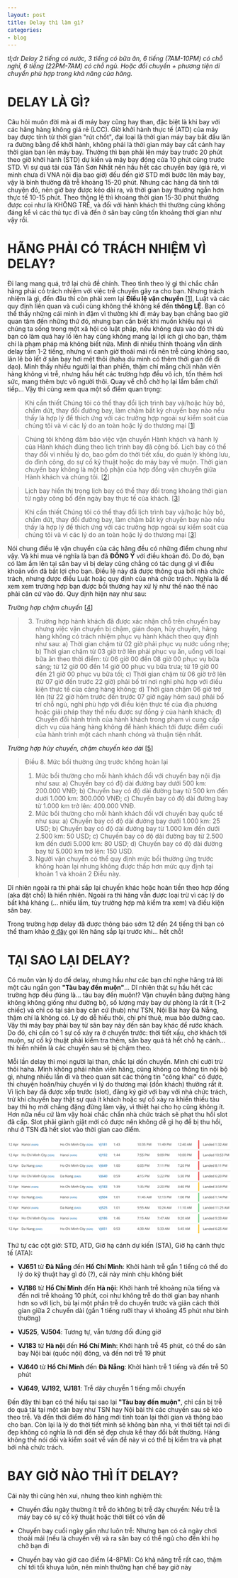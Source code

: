 ```yaml
---
layout: post
title: Delay thì làm gì?
categories:
- blog
---
```


_tl;dr Delay 2 tiếng có nước, 3 tiếng có bữa ăn, 6 tiếng (7AM-10PM) có chỗ nghỉ, 6 tiếng (22PM-7AM) có chỗ ngủ. Hoặc đổi chuyến + phương tiện di chuyển phù hợp trong khả năng của hãng._

DELAY LÀ GÌ?
============

Câu hỏi muôn đời mà ai đi máy bay cũng hay than, đặc biệt là khi bay với các hãng hàng không giá rẻ (LCC). Giờ khởi hành thực tế (ATD) của máy bay được tính từ thời gian "rút chốt", đại loại là thời gian máy bay bắt đầu lăn ra đường bằng để khởi hành, không phải là thời gian máy bay cất cánh hay thời gian bạn lên máy bay. Thường thì bạn phải lên máy bay trước 20 phút theo giờ khởi hành (STD) dự kiến và máy bay đóng cửa 10 phút cũng trước STD. Vì sự quá tải của Tân Sơn Nhất nên hầu hết các chuyến bay (giá rẻ, vì mình chưa đi VNA nội địa bao giờ) đều đến giờ STD mới bước lên máy bay, vậy là bình thường đã trễ khoảng 15-20 phút. Nhưng các hãng đã tính tới chuyện đó, nên giờ bay được kéo dài ra, và thời gian bay thường ngắn hơn thực tế 10-15 phút. Theo thông lệ thì khoảng thời gian 15-30 phút thường được coi như là KHÔNG TRỄ, và đối với hành khách thì thường cũng không đáng kể vì các thủ tục đi và đến ở sân bay cũng tốn khoảng thời gian như vậy rồi.

HÃNG PHẢI CÓ TRÁCH NHIỆM VÌ DELAY?
==================================

Đi lang mang quá, trở lại chủ đề chính. Theo tình theo lý gì thì chắc chắn hãng phải có trách nhiệm với việc trễ chuyến gây ra cho bạn. Nhưng trách nhiệm là gì, đến đâu thì còn phải xem lại **Điều lệ vận chuyển** [[1]], Luật và các quy định liên quan và cuối cùng không thể không kể đến **thông LỆ**. Bạn có thể thấy những cái mình in đậm vì thường khi đi máy bay bạn chẳng bao giờ quan tâm đến những thứ đó, nhưng bạn cần biết khi muốn khiếu nại vì chúng ta sống trong một xã hội có luật pháp, nếu không dựa vào đó thì dù bạn có làm quá hay lố lên hay cũng không mang lại lợi ích gì cho bạn, thậm chí là phạm pháp mà không biết nữa. Mình đi nhiều thỉnh thoảng vẫn dính delay tầm 1-2 tiếng, nhưng vì canh giờ thoải mái rồi nên trễ cũng không sao, lăn lê bò lết ở sân bay hơi mệt thôi (haha dù mình có thêm thời gian để đi dạo). Mình thấy nhiều người lại than phiền, thậm chí mắng chửi nhân viên hàng không vì trễ, nhưng hầu hết các trường hợp đều vô ích, tốn thêm hơi sức, mang thêm bực vô người thôi. Quay về chỗ chờ họ lại lầm bầm chửi tiếp... Vậy thì cùng xem qua một số điểm quan trọng:

> Khi cần thiết Chúng tôi có thể thay đổi lịch trình bay và/hoặc hủy bỏ, chấm dứt, thay đổi đường bay, làm chậm bất kỳ chuyến bay nào nếu thấy là hợp lý để thích ứng với các trường hợp ngoài sự kiểm soát của chúng tôi và vì các lý do an toàn hoặc lý do thương mại [[1]]

> Chúng tôi không đảm bảo việc vận chuyển Hành khách và hành lý của Hành khách đúng theo lịch trình bay đã công bố. Lịch bay có thể thay đổi vì nhiều lý do, bao gồm do thời tiết xấu, do quản lý không lưu, do đình công, do sự cố kỹ thuật hoặc do máy bay về muộn. Thời gian chuyến bay không là một bộ phận của hợp đồng vận chuyển giữa Hành khách và chúng tôi. [[2]]

> Lịch bay hiển thị trong lịch bay có thể thay đổi trong khoảng thời gian từ ngày công bố đến ngày bay thực tế của khách. [[3]]

> Khi cần thiết Chúng tôi có thể thay đổi lịch trình bay và/hoặc hủy bỏ, chấm dứt, thay đổi đường bay, làm chậm bất kỳ chuyến bay nào nếu thấy là hợp lý để thích ứng với các trường hợp ngoài sự kiểm soát của chúng tôi và vì các lý do an toàn hoặc lý do thương mại [[3]]

Nói chung điều lệ vận chuyển của các hãng đều có những điểm chung như vậy. Và khi mua vé nghĩa là bạn đã **ĐỒNG Ý** với điều khoản đó. Do đó, bạn có làm ầm lên tại sân bay vì bị delay cũng chẳng có tác dụng gì vì điều khoản vốn đã bất lợi cho bạn. Điều lệ này đã được thông qua bởi nhà chức trách, nhưng được điều Luật hoặc quy định của nhà chức trách. Nghĩa là để xem xem trường hợp bạn được bồi thường hay xử lý như thế nào thế nào phải căn cứ vào đó. Quy định hiện nay như sau:

_Trường hợp chậm chuyến_ [[4]]
> 3. Trường hợp hành khách đã được xác nhận chỗ trên chuyến bay nhưng việc vận chuyển bị chậm, gián đoạn, hủy chuyến, hãng hàng không có trách nhiệm phục vụ hành khách theo quy định như sau:
> a) Thời gian chậm từ 02 giờ phải phục vụ nước uống nhẹ;
> b) Thời gian chậm từ 03 giờ trở lên phải phục vụ ăn, uống với loại bữa ăn theo thời điểm: từ 06 giờ 00 đến 08 giờ 00 phục vụ bữa sáng; từ 12 giờ 00 đến 14 giờ 00 phục vụ bữa trưa; từ 19 giờ 00 đến 21 giờ 00 phục vụ bữa tối;
> c) Thời gian chậm từ 06 giờ trở lên (từ 07 giờ đến trước 22 giờ) phải bố trí nơi nghỉ phù hợp với điều kiện thực tế của cảng hàng không;
> d) Thời gian chậm 06 giờ trở lên (từ 22 giờ hôm trước đến trước 07 giờ ngày hôm sau) phải bố trí chỗ ngủ, nghỉ phù hợp với điều kiện thực tế của địa phương hoặc giải pháp thay thế nếu được sự đồng ý của hành khách;
> đ) Chuyển đổi hành trình của hành khách trong phạm vi cung cấp dịch vụ của hãng hàng không để hành khách tới được điểm cuối của hành trình một cách nhanh chóng và thuận tiện nhất.

_Trường hợp hủy chuyến, chậm chuyến kéo dài_ [[5]]

> Điều 8. Mức bồi thường ứng trước không hoàn lại
> 1. Mức bồi thường cho mỗi hành khách đối với chuyến bay nội địa như sau:
> a) Chuyến bay có độ dài đường bay dưới 500 km: 200.000 VNĐ;
> b) Chuyến bay có độ dài đường bay từ 500 km đến dưới 1.000 km: 300.000 VNĐ;
> c) Chuyến bay có độ dài đường bay từ 1.000 km trở lên: 400.000 VNĐ.
> 2. Mức bồi thường cho mỗi hành khách đối với chuyến bay quốc tế như sau:
> a) Chuyến bay có độ dài đường bay dưới 1.000 km: 25 USD;
> b) Chuyến bay có độ dài đường bay từ 1.000 km đến dưới 2.500 km: 50 USD;
> c) Chuyến bay có độ dài đường bay từ 2.500 km đến dưới 5.000 km: 80 USD;
> d) Chuyến bay có độ dài đường bay từ 5.000 km trở lên: 150 USD.
> 3. Người vận chuyển có thể quy định mức bồi thường ứng trước không hoàn lại nhưng không được thấp hơn mức quy định tại khoản 1 và khoản 2 Điều này.

Dĩ nhiên ngoài ra thì phải sắp lại chuyến khác hoặc hoàn tiền theo hợp đồng (aka đặt chỗ) là hiển nhiên. Ngoài ra thì hãng vẫn được loại trừ vì các lý do bất khả kháng (... nhiều lắm, tùy trường hợp mà kiểm tra xem) và điều kiện sân bay.

Trong trường hợp delay đã được thông báo sớm 12 đến 24 tiếng thì bạn có thể tham khảo [ở đây](/blog/2016/09/14/doi-lich-bay.html) gọi lên hãng sắp lại trước khi... hết chỗ!

TẠI SAO LẠI DELAY?
==================

Có muôn vàn lý do để delay, nhưng hầu như các bạn chỉ nghe hãng trả lời một câu ngắn gọn **"Tàu bay đến muộn"**... Dĩ nhiên thật sự hầu hết các trường hợp đều đúng là... tàu bay đến muộn!? Vận chuyển bằng đường hàng không không giống như đường bộ, số lượng máy bay dự phòng là rất ít (1-2 chiếc) và chỉ có tại sân bay căn cứ (hub) như TSN, Nội Bài hay Đà Nẵng, thậm chí là không có. Lý do dễ hiểu thôi, chi phí thuê, mua bảo dưỡng cao. Vậy thì máy bay phải bay từ sân bay này đến sân bay khác để rước khách. Do đó, chỉ cần có 1 sự cố xảy ra ở chuyến trước: thời tiết xấu, chờ khách tới muộn, sự cố kỹ thuật phải kiểm tra thêm, sân bay quá tả hết chỗ hạ cánh... thì hiển nhiên là các chuyến sau sẽ bị chậm theo.

Mỗi lần delay thì mọi người lại than, chắc lại dồn chuyến. Mình chỉ cười trừ thôi haha. Mình không phải nhân viên hãng, cũng không có thông tin nội bộ gì, nhưng nhiều lần đi và theo quan sát các thông tin "công khai" có được, thì chuyện hoãn/hủy chuyến vì lý do thương mại (dồn khách) thường rất ít. Vì lịch bay đã được xếp trước (slot), đăng ký giờ với bay với nhà chức trách, trừ khi chuyến bay thật sự quá ít khách hoặc sự cố xảy ra khiến thiếu tàu bay thì họ mới chẳng đặng đừng làm vậy, vì thiệt hại cho họ cũng không ít. Hơn nữa nếu cứ làm vậy hoài chắc chắn nhà chức trách sẽ phạt thu hồi slot đã cấp. Slot phải giành giật mới có được nên không dễ gì họ để bị thu hồi, như ở TSN đã hết slot vào thời gian cao điểm.

![Giờ bay của VN-A684 ngày 12/04/2017](/assets/img/delay-1.png)

Thứ tự các cột giờ: STD, ATD, Giờ hạ cánh dự kiến (STA), Giờ hạ cánh thực tế (ATA):

- **VJ651** từ **Đà Nẵng** đến **Hồ Chí Minh**: Khởi hành trễ gần 1 tiếng có thể do lý do kỹ thuật hay gì đó (?), cái này mình chịu không biết

- **VJ186** từ **Hồ Chí Minh** đến **Hà nội**: Khởi hành trễ khoảng nửa tiếng và đến nơi trễ khoảng 10 phút, coi như không trễ do thời gian bay nhanh hơn so với lịch, bù lại một phần trễ do chuyến trước và giãn cách thời gian giữa 2 chuyến dài (gần 1 tiếng rưỡi thay vì khoảng 45 phút như bình thường)

- **VJ525**, **VJ504**: Tương tự, vẫn tương đối đúng giờ

- **VJ183** từ **Hà nội** đến **Hồ Chí Minh**: Khởi hành trễ 45 phút, có thể do sân bay Nội bài (quốc nội) đông, và đến nơi trễ 19 phút

- **VJ640** từ **Hồ Chí Minh** đến **Đà Nẵng**: Khởi hành trễ 1 tiếng và đến trễ 50 phút

- **VJ649**, **VJ192**, **VJ181**: Trễ dây chuyền 1 tiếng mỗi chuyến

Đến đây thì bạn có thể hiểu tại sao lại **"Tàu bay đến muộn"**, chỉ cần bị trễ do quá tải tại một sân bay như TSN hay Nội bài thì các chuyến sau sẽ kéo theo trễ. Và đến thời điểm đó hãng mới tính toán lại thời gian và thông báo cho bạn. Còn lại là lý do thời tiết mình sẽ không bàn nha, vì thời tiết tại nơi đi đẹp không có nghĩa là nơi đến sẽ đẹp chưa kể thay đổi bất thường. Hãng không thể nói dối và kiểm soát về vấn đề này vì có thể bị kiểm tra và phạt bởi nhà chức trách.

BAY GIỜ NÀO THÌ ÍT DELAY?
=========================

Cái này thì cũng hên xui, nhưng theo kinh nghiệm thì:

- Chuyến đầu ngày thường ít trễ do không bị trễ dây chuyền: Nếu trễ là máy bay có sự cố kỹ thuật hoặc thời tiết có vấn đề

- Chuyến bay cuối ngày gần như luôn trễ: Nhưng bạn có cả ngày chơi thoải mái (nếu là chuyến về) và ra sân bay có thể ngủ cho đến khi họ chở bạn đi

- Chuyến bay vào giờ cao điểm (4-8PM): Có khả năng trễ rất cao, thậm chí tới tối khuya luôn, nên mình thường hạn chế bay giờ này


[1]: https://www.vietnamairlines.com/vn/vi/terms-and-conditions/conditions-of-carriage "Điều lệ vận chuyển của Vietnam Airlines"

[2]: http://www.jetstar.com/vn/vi/conditions-of-carriage-bl "Điều lệ vận chuyển của Jetstar Pacific"

[3]: http://www.vietjetair.com/Sites/Web/vi-VN/NewsDetail/dieu-le-van-chuyen/2668/dieu-le-van-chuyen--vietjet "Điều lệ vận chuyển của Vietjet"

[4]: http://www.chinhphu.vn/portal/page/portal/chinhphu/hethongvanban?class_id=1&_page=1&mode=detail&document_id=176110 "Thông tư số 36/2014/TT-BGTVT"

[5]: http://www.chinhphu.vn/portal/page/portal/chinhphu/hethongvanban?class_id=1&mode=detail&document_id=179966&category_id=0 "Thông tư số 14/2015/TT-BGTVT"
